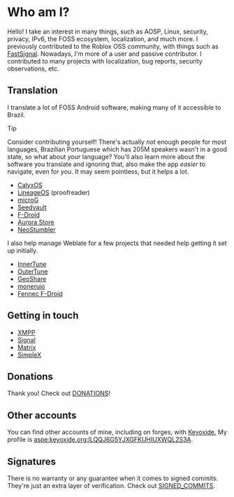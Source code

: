 # Who am I?
Hello! I take an interest in many things, such as AOSP, Linux, security, privacy, IPv6, the FOSS ecosystem, localization, and much more.
I previously contributed to the Roblox OSS community, with things such as [FastSignal](https://github.com/rblxutils/fastsignal).
Nowadays, I'm more of a user and passive contributor. I contributed to many projects with localization, bug reports, security observations, etc.

## Translation
I translate a lot of FOSS Android software, making many of it accessible to Brazil.

> [!TIP]
> Consider contributing yourself! There's actually *not* enough people for most languages, Brazilian Portuguese which has 205M speakers
> wasn't in a good state, so what about *your* language? You'll also learn more about the software you translate and ignoring that,
> also make the app *easier* to navigate, even for *you*. It may seem pointless, but it helps a lot.

* [CalyxOS](https://calyxos.org)
* [LineageOS](https://lineageos.org) (proofreader)
* [microG](https://microg.org)
* [Seedvault](https://github.com/seedvault-app/seedvault)
* [F-Droid](https://f-droid.org)
* [Aurora Store](https://auroraoss.com)
* [NeoStumbler](https://github.com/mjaakko/NeoStumbler)

I also help manage Weblate for a few projects that needed help getting it set up initially.

* [InnerTune](https://hosted.weblate.org/engage/innertune)
* [OuterTune](https://hosted.weblate.org/engage/outertune)
* [GeoShare](https://hosted.weblate.org/engage/geoshare)
* [monerujo](https://hosted.weblate.org/engage/monerujo)
* [Fennec F-Droid](https://translate.codeberg.org/engage/fennec/)

## Getting in touch
* [XMPP](xmpp:lucasmz@conversations.im?omemo-sid-1816914948=79dd479374a1afa3e86e5dcf868443f82256b89229960bac9f27185c74b75e33;omemo-sid-2107531358=915fb36445dc132224e1f2642e4928eacc355b09814214f36efa96f0999a216c)
* [Signal](https://signal.me/#eu/Vg5FoFZ1pxkbrlAj71Mhzf6tTCTVVzo64l-EAkPTXAE3c15ulS1P67BByq8p9rrI)
* [Matrix](https://matrix.to/#/@lucasmz:catgirl.cloud)
* [SimpleX](https://simplex.chat/contact#/?v=2-7&smp=smp%3A%2F%2FUkMFNAXLXeAAe0beCa4w6X_zp18PwxSaSjY17BKUGXQ%3D%40smp12.simplex.im%2FjMAJvAVoo0ARhRIfWMvLZkGiS-OBcJ3p%23%2F%3Fv%3D1-4%26dh%3DMCowBQYDK2VuAyEARLYh_zjYIgNB7JeIzsy7wiE5_PWOVDeTxQbuoswJpTs%253D%26q%3Dc%26srv%3Die42b5weq7zdkghocs3mgxdjeuycheeqqmksntj57rmejagmg4eor5yd.onion)

## Donations
Thank you! Check out [DONATIONS](DONATIONS.md)!

## Other accounts
You can find other accounts of mine, including on forges, with [Keyoxide.](https://keyoxide.org) My profile is [aspe:keyoxide.org:ILQQJ6G5YJXGFKUHIUXWQL2S3A](https://keyoxide.org/aspe:keyoxide.org:ILQQJ6G5YJXGFKUHIUXWQL2S3A).

## Signatures
There is no warranty or any guarantee when it comes to signed commits. They're just an extra layer of verification. Check out [SIGNED_COMMITS](SIGNED_COMMITS.md).
